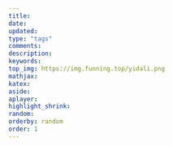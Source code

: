 ```yaml
---
title:
date:
updated:
type: "tags"
comments:
description:
keywords:
top_img: https://img.funning.top/yidali.png
mathjax:
katex:
aside:
aplayer:
highlight_shrink:
random: 
orderby: random
order: 1
---
```

